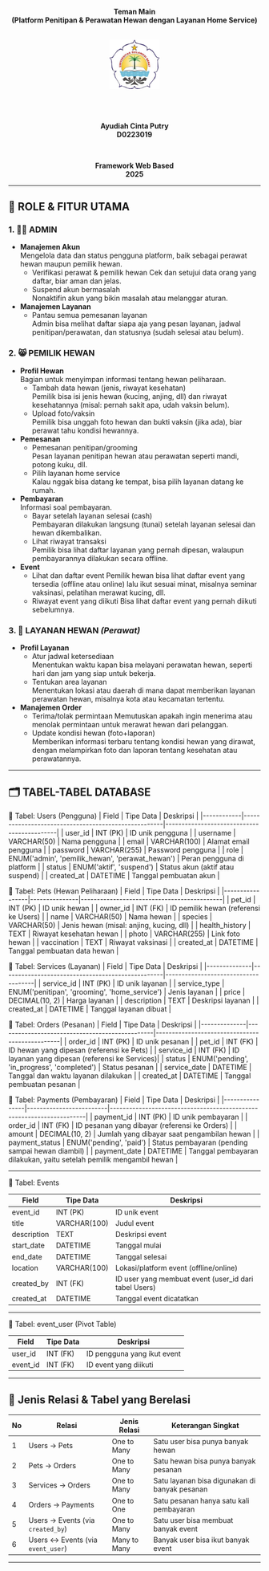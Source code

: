 <div align="center">

**Teman Main**   
**(Platform Penitipan & Perawatan Hewan dengan Layanan Home Service)** 

<br>

<img src="unsulbar.png" alt="Logo Kampus" width="100">

<br></br>

**Ayudiah Cinta Putry**    
**D0223019**   

<br>

**Framework Web Based**   
**2025** 

</div>

------

## 👥 **ROLE & FITUR UTAMA**  

### 1. 👩‍💻 **ADMIN**  
- **Manajemen Akun**  
Mengelola data dan status pengguna platform, baik sebagai perawat hewan maupun pemilik hewan.
  - Verifikasi perawat & pemilik hewan
Cek dan setujui data orang yang daftar, biar aman dan jelas.
  - Suspend akun bermasalah  
Nonaktifin akun yang bikin masalah atau melanggar aturan.
- **Manajemen Layanan**  
  - Pantau semua pemesanan layanan  
Admin bisa melihat daftar siapa aja yang pesan layanan, jadwal penitipan/perawatan, dan statusnya (sudah selesai atau belum).

### 2. 😸 **PEMILIK HEWAN**  
- **Profil Hewan**  
Bagian untuk menyimpan informasi tentang hewan peliharaan.
  - Tambah data hewan (jenis, riwayat kesehatan)  
Pemilik bisa isi jenis hewan (kucing, anjing, dll) dan riwayat kesehatannya (misal: pernah sakit apa, udah vaksin belum).
  - Upload foto/vaksin  
Pemilik bisa unggah foto hewan dan bukti vaksin (jika ada), biar perawat tahu kondisi hewannya.
- **Pemesanan**  
  - Pemesanan penitipan/grooming  
Pesan layanan penitipan hewan atau perawatan seperti mandi, potong kuku, dll.
  - Pilih layanan home service  
Kalau nggak bisa datang ke tempat, bisa pilih layanan datang ke rumah.
- **Pembayaran**  
Informasi soal pembayaran.
  - Bayar setelah layanan selesai (cash)  
Pembayaran dilakukan langsung (tunai) setelah layanan selesai dan hewan dikembalikan.
  - Lihat riwayat transaksi  
Pemilik bisa lihat daftar layanan yang pernah dipesan, walaupun pembayarannya dilakukan secara offline.
- **Event** 
  - Lihat dan daftar event
Pemilik hewan bisa lihat daftar event yang tersedia (offline atau online) lalu ikut sesuai minat, misalnya seminar vaksinasi, pelatihan merawat kucing, dll.
  - Riwayat event yang diikuti
Bisa lihat daftar event yang pernah diikuti sebelumnya.

### 3. 🏡 **LAYANAN HEWAN** *(Perawat)*  
- **Profil Layanan**  
  - Atur jadwal ketersediaan  
Menentukan waktu kapan bisa melayani perawatan hewan, seperti hari dan jam yang siap untuk bekerja.
  - Tentukan area layanan  
Menentukan lokasi atau daerah di mana dapat memberikan layanan perawatan hewan, misalnya kota atau kecamatan tertentu.
- **Manajemen Order**  
  - Terima/tolak permintaan
Memutuskan apakah ingin menerima atau menolak permintaan untuk merawat hewan dari pelanggan.  
  - Update kondisi hewan (foto+laporan)  
Memberikan informasi terbaru tentang kondisi hewan yang dirawat, dengan melampirkan foto dan laporan tentang kesehatan atau perawatannya.

------

## 🗂️ **TABEL-TABEL DATABASE**  

📄 Tabel: Users (Pengguna)
| Field      | Tipe Data                                           | Deskripsi                                 |
|------------|-----------------------------------------------------|--------------------------------------------|
| user_id    | INT (PK)                                            | ID unik pengguna                           |
| username   | VARCHAR(50)                                         | Nama pengguna                              |
| email      | VARCHAR(100)                                        | Alamat email pengguna                      |
| password   | VARCHAR(255)                                        | Password pengguna                          |
| role       | ENUM('admin', 'pemilik_hewan', 'perawat_hewan')    | Peran pengguna di platform                 |
| status     | ENUM('aktif', 'suspend')                            | Status akun (aktif atau suspend)           |
| created_at | DATETIME                                            | Tanggal pembuatan akun                     |

📄 Tabel: Pets (Hewan Peliharaan)
| Field           | Tipe Data     | Deskripsi                                 |
|-----------------|---------------|--------------------------------------------|
| pet_id          | INT (PK)      | ID unik hewan                              |
| owner_id        | INT (FK)      | ID pemilik hewan (referensi ke Users)      |
| name            | VARCHAR(50)   | Nama hewan                                 |
| species         | VARCHAR(50)   | Jenis hewan (misal: anjing, kucing, dll)   |
| health_history  | TEXT          | Riwayat kesehatan hewan                    |
| photo           | VARCHAR(255)  | Link foto hewan                            |
| vaccination     | TEXT          | Riwayat vaksinasi                          |
| created_at      | DATETIME      | Tanggal pembuatan data hewan               |

📄 Tabel: Services (Layanan)
| Field        | Tipe Data                                       | Deskripsi                          |
|--------------|--------------------------------------------------|-------------------------------------|
| service_id   | INT (PK)                                         | ID unik layanan                     |
| service_type | ENUM('penitipan', 'grooming', 'home_service')   | Jenis layanan                       |
| price        | DECIMAL(10, 2)                                   | Harga layanan                       |
| description  | TEXT                                             | Deskripsi layanan                   |
| created_at   | DATETIME                                         | Tanggal layanan dibuat              |

📄 Tabel: Orders (Pesanan)
| Field        | Tipe Data                                      | Deskripsi                                      |
|--------------|------------------------------------------------|------------------------------------------------|
| order_id     | INT (PK)                                       | ID unik pesanan                                |
| pet_id       | INT (FK)                                       | ID hewan yang dipesan (referensi ke Pets)      |
| service_id   | INT (FK)                                       | ID layanan yang dipesan (referensi ke Services)|
| status       | ENUM('pending', 'in_progress', 'completed')   | Status pesanan                                  |
| service_date | DATETIME                                       | Tanggal dan waktu layanan dilakukan            |
| created_at   | DATETIME                                       | Tanggal pembuatan pesanan                      |

📄 Tabel: Payments (Pembayaran)
| Field          | Tipe Data               | Deskripsi                                                           |
|----------------|-------------------------|----------------------------------------------------------------------|
| payment_id     | INT (PK)                | ID unik pembayaran                                                  |
| order_id       | INT (FK)                | ID pesanan yang dibayar (referensi ke Orders)                       |
| amount         | DECIMAL(10, 2)          | Jumlah yang dibayar saat pengambilan hewan                          |
| payment_status | ENUM('pending', 'paid') | Status pembayaran (pending sampai hewan diambil)                    |
| payment_date   | DATETIME                | Tanggal pembayaran dilakukan, yaitu setelah pemilik mengambil hewan |

------

📄 Tabel: Events

| Field       | Tipe Data    | Deskripsi                                                       |
|-------------|--------------|------------------------------------------------------------------|
| event_id    | INT (PK)     | ID unik event                                                   |
| title       | VARCHAR(100) | Judul event                                                     |
| description | TEXT         | Deskripsi event                                                 |
| start_date  | DATETIME     | Tanggal mulai                                                   |
| end_date    | DATETIME     | Tanggal selesai                                                 |
| location    | VARCHAR(100) | Lokasi/platform event (offline/online)                          |
| created_by  | INT (FK)     | ID user yang membuat event (user_id dari tabel Users)           |
| created_at  | DATETIME     | Tanggal event dicatatkan                                        |

------

📄 Tabel: event_user (Pivot Table)

| Field     | Tipe Data | Deskripsi                     |
|-----------|-----------|-------------------------------|
| user_id   | INT (FK)  | ID pengguna yang ikut event   |
| event_id  | INT (FK)  | ID event yang diikuti         |

------

## 🔗 **Jenis Relasi & Tabel yang Berelasi**

| No | Relasi                            | Jenis Relasi     | Keterangan Singkat                                  |
|----|-----------------------------------|------------------|-----------------------------------------------------|
| 1  | Users → Pets                      | One to Many      | Satu user bisa punya banyak hewan                   |
| 2  | Pets → Orders                     | One to Many      | Satu hewan bisa punya banyak pesanan               |
| 3  | Services → Orders                 | One to Many      | Satu layanan bisa digunakan di banyak pesanan       |
| 4  | Orders → Payments                 | One to One       | Satu pesanan hanya satu kali pembayaran             |
| 5  | Users → Events (via `created_by`) | One to Many      | Satu user bisa membuat banyak event                 |
| 6  | Users ↔ Events (via `event_user`) | Many to Many     | Banyak user bisa ikut banyak event                 |

------

<!-- <p align="center"><a href="https://laravel.com" target="_blank"><img src="https://raw.githubusercontent.com/laravel/art/master/logo-lockup/5%20SVG/2%20CMYK/1%20Full%20Color/laravel-logolockup-cmyk-red.svg" width="400" alt="Laravel Logo"></a></p>

<p align="center">
<a href="https://github.com/laravel/framework/actions"><img src="https://github.com/laravel/framework/workflows/tests/badge.svg" alt="Build Status"></a>
<a href="https://packagist.org/packages/laravel/framework"><img src="https://img.shields.io/packagist/dt/laravel/framework" alt="Total Downloads"></a>
<a href="https://packagist.org/packages/laravel/framework"><img src="https://img.shields.io/packagist/v/laravel/framework" alt="Latest Stable Version"></a>
<a href="https://packagist.org/packages/laravel/framework"><img src="https://img.shields.io/packagist/l/laravel/framework" alt="License"></a>
</p>

## About Laravel

Laravel is a web application framework with expressive, elegant syntax. We believe development must be an enjoyable and creative experience to be truly fulfilling. Laravel takes the pain out of development by easing common tasks used in many web projects, such as:

- [Simple, fast routing engine](https://laravel.com/docs/routing).
- [Powerful dependency injection container](https://laravel.com/docs/container).
- Multiple back-ends for [session](https://laravel.com/docs/session) and [cache](https://laravel.com/docs/cache) storage.
- Expressive, intuitive [database ORM](https://laravel.com/docs/eloquent).
- Database agnostic [schema migrations](https://laravel.com/docs/migrations).
- [Robust background job processing](https://laravel.com/docs/queues).
- [Real-time event broadcasting](https://laravel.com/docs/broadcasting).

Laravel is accessible, powerful, and provides tools required for large, robust applications.

## Learning Laravel

Laravel has the most extensive and thorough [documentation](https://laravel.com/docs) and video tutorial library of all modern web application frameworks, making it a breeze to get started with the framework.

You may also try the [Laravel Bootcamp](https://bootcamp.laravel.com), where you will be guided through building a modern Laravel application from scratch.

If you don't feel like reading, [Laracasts](https://laracasts.com) can help. Laracasts contains thousands of video tutorials on a range of topics including Laravel, modern PHP, unit testing, and JavaScript. Boost your skills by digging into our comprehensive video library.

## Laravel Sponsors

We would like to extend our thanks to the following sponsors for funding Laravel development. If you are interested in becoming a sponsor, please visit the [Laravel Partners program](https://partners.laravel.com).

### Premium Partners

- **[Vehikl](https://vehikl.com/)**
- **[Tighten Co.](https://tighten.co)**
- **[Kirschbaum Development Group](https://kirschbaumdevelopment.com)**
- **[64 Robots](https://64robots.com)**
- **[Curotec](https://www.curotec.com/services/technologies/laravel/)**
- **[DevSquad](https://devsquad.com/hire-laravel-developers)**
- **[Redberry](https://redberry.international/laravel-development/)**
- **[Active Logic](https://activelogic.com)**

## Contributing

Thank you for considering contributing to the Laravel framework! The contribution guide can be found in the [Laravel documentation](https://laravel.com/docs/contributions).

## Code of Conduct

In order to ensure that the Laravel community is welcoming to all, please review and abide by the [Code of Conduct](https://laravel.com/docs/contributions#code-of-conduct).

## Security Vulnerabilities

If you discover a security vulnerability within Laravel, please send an e-mail to Taylor Otwell via [taylor@laravel.com](mailto:taylor@laravel.com). All security vulnerabilities will be promptly addressed.

## License

The Laravel framework is open-sourced software licensed under the [MIT license](https://opensource.org/licenses/MIT). -->